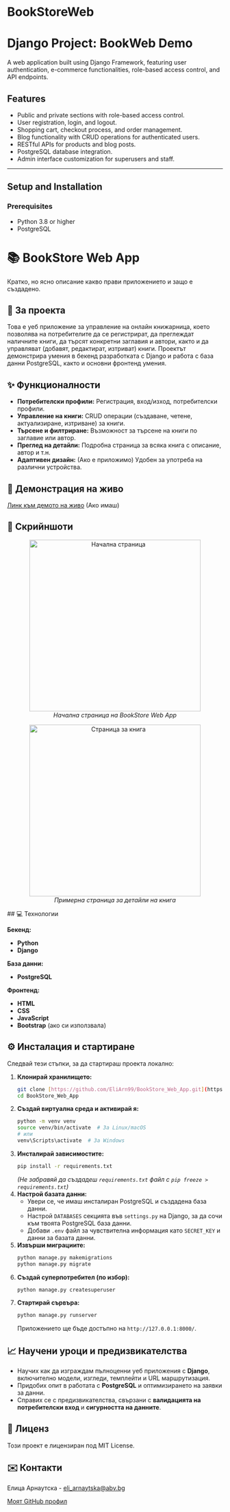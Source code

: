 # BookStoreWeb

# Django Project: BookWeb Demo

A web application built using Django Framework, featuring user authentication, e-commerce functionalities, role-based access control, and API endpoints.

## Features
- Public and private sections with role-based access control.
- User registration, login, and logout.
- Shopping cart, checkout process, and order management.
- Blog functionality with CRUD operations for authenticated users.
- RESTful APIs for products and blog posts.
- PostgreSQL database integration.
- Admin interface customization for superusers and staff.

---

## Setup and Installation

### Prerequisites
- Python 3.8 or higher
- PostgreSQL



# 📚 BookStore Web App

Кратко, но ясно описание какво прави приложението и защо е създадено.

## 📖 За проекта

Това е уеб приложение за управление на онлайн книжарница, което позволява на потребителите да се регистрират, да преглеждат наличните книги, да търсят конкретни заглавия и автори, както и да управляват (добавят, редактират, изтриват) книги. Проектът демонстрира умения в бекенд разработката с Django и работа с база данни PostgreSQL, както и основни фронтенд умения.

## ✨ Функционалности

* **Потребителски профили:** Регистрация, вход/изход, потребителски профили.
* **Управление на книги:** CRUD операции (създаване, четене, актуализиране, изтриване) за книги.
* **Търсене и филтриране:** Възможност за търсене на книги по заглавие или автор.
* **Преглед на детайли:** Подробна страница за всяка книга с описание, автор и т.н.
* **Адаптивен дизайн:** (Ако е приложимо) Удобен за употреба на различни устройства.

## 🚀 Демонстрация на живо

[Линк към демото на живо](https://your-live-demo-url.com) (Ако имаш)

## 📸 Скрийншоти

<p align="center">
  <img src="path/to/screenshot1.png" alt="Начална страница" width="400"/>
  <br>
  <em>Начална страница на BookStore Web App</em>
</p>
<p align="center">
  <img src="path/to/screenshot2.png" alt="Страница за книга" width="400"/>
  <br>
  <em>Примерна страница за детайли на книга</em>
</p>
## 💻 Технологии

**Бекенд:**
* **Python**
* **Django**

**База данни:**
* **PostgreSQL**

**Фронтенд:**
* **HTML**
* **CSS**
* **JavaScript**
* **Bootstrap** (ако си използвала)

## ⚙️ Инсталация и стартиране

Следвай тези стъпки, за да стартираш проекта локално:

1.  **Клонирай хранилището:**
    ```bash
    git clone [https://github.com/EliArn99/BookStore_Web_App.git](https://github.com/EliArn99/BookStore_Web_App.git)
    cd BookStore_Web_App
    ```
2.  **Създай виртуална среда и активирай я:**
    ```bash
    python -m venv venv
    source venv/bin/activate  # За Linux/macOS
    # или
    venv\Scripts\activate  # За Windows
    ```
3.  **Инсталирай зависимостите:**
    ```bash
    pip install -r requirements.txt
    ```
    *(Не забравяй да създадеш `requirements.txt` файл с `pip freeze > requirements.txt`)*
4.  **Настрой базата данни:**
    * Увери се, че имаш инсталиран PostgreSQL и създадена база данни.
    * Настрой `DATABASES` секцията във `settings.py` на Django, за да сочи към твоята PostgreSQL база данни.
    * Добави `.env` файл за чувствителна информация като `SECRET_KEY` и данни за базата данни.
5.  **Извърши миграциите:**
    ```bash
    python manage.py makemigrations
    python manage.py migrate
    ```
6.  **Създай суперпотребител (по избор):**
    ```bash
    python manage.py createsuperuser
    ```
7.  **Стартирай сървъра:**
    ```bash
    python manage.py runserver
    ```
    Приложението ще бъде достъпно на `http://127.0.0.1:8000/`.

## 📈 Научени уроци и предизвикателства

* Научих как да изграждам пълноценни уеб приложения с **Django**, включително модели, изгледи, темплейти и URL маршрутизация.
* Придобих опит в работата с **PostgreSQL** и оптимизирането на заявки за данни.
* Справих се с предизвикателства, свързани с **валидацията на потребителски вход** и **сигурността на данните**.

## 📝 Лиценз

Този проект е лицензиран под MIT License.

## ✉️ Контакти

Елица Арнаутска - [eli_arnaytska@abv.bg](mailto:eli_arnaytska@abv.bg)

[Моят GitHub профил](https://github.com/EliArn99)


